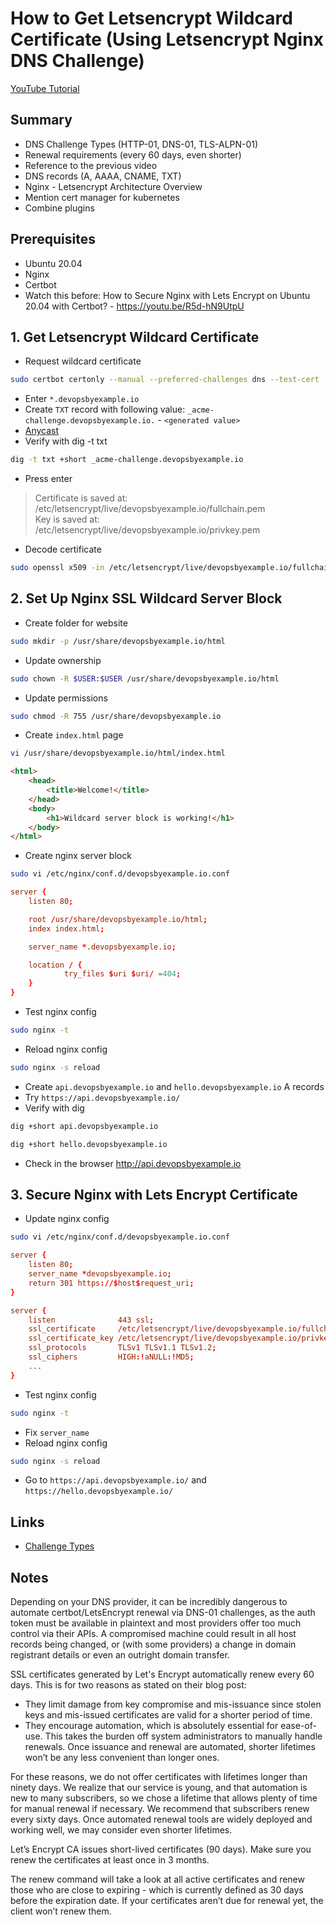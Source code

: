 # How to Get Letsencrypt Wildcard Certificate (Using Letsencrypt Nginx DNS Challenge)

[YouTube Tutorial](https://youtu.be/VJPfdXN-dSc)

## Summary
- DNS Challenge Types (HTTP-01, DNS-01, TLS-ALPN-01)
- Renewal requirements (every 60 days, even shorter)
- Reference to the previous video
- DNS records (A, AAAA, CNAME, TXT)
- Nginx - Letsencrypt Architecture Overview
- Mention cert manager for kubernetes
- Combine plugins

## Prerequisites
- Ubuntu 20.04
- Nginx
- Certbot
- Watch this before: How to Secure Nginx with Lets Encrypt on Ubuntu 20.04 with Certbot? - https://youtu.be/R5d-hN9UtpU

## 1. Get Letsencrypt Wildcard Certificate
- Request wildcard certificate
```bash
sudo certbot certonly --manual --preferred-challenges dns --test-cert
```
- Enter `*.devopsbyexample.io`
- Create `TXT` record with following value: `_acme-challenge.devopsbyexample.io.` - `<generated value>`
- [Anycast](https://en.wikipedia.org/wiki/Anycast)
- Verify with dig -t txt 
```bash
dig -t txt +short _acme-challenge.devopsbyexample.io
```
- Press enter
> Certificate is saved at: /etc/letsencrypt/live/devopsbyexample.io/fullchain.pem  
> Key is saved at:         /etc/letsencrypt/live/devopsbyexample.io/privkey.pem

- Decode certificate
```bash
sudo openssl x509 -in /etc/letsencrypt/live/devopsbyexample.io/fullchain.pem -text -noout
```
## 2. Set Up Nginx SSL Wildcard Server Block
- Create folder for website
```bash
sudo mkdir -p /usr/share/devopsbyexample.io/html
```
- Update ownership
```bash
sudo chown -R $USER:$USER /usr/share/devopsbyexample.io/html
```
- Update permissions
```bash
sudo chmod -R 755 /usr/share/devopsbyexample.io
```
- Create `index.html` page
```bash
vi /usr/share/devopsbyexample.io/html/index.html
```
```html
<html>
    <head>
        <title>Welcome!</title>
    </head>
    <body>
        <h1>Wildcard server block is working!</h1>
    </body>
</html>
```
- Create nginx server block
```bash
sudo vi /etc/nginx/conf.d/devopsbyexample.io.conf
```
```conf
server {
    listen 80;

    root /usr/share/devopsbyexample.io/html;
    index index.html;

    server_name *.devopsbyexample.io;

    location / {
            try_files $uri $uri/ =404;
    }
}
```
- Test nginx config
```bash
sudo nginx -t
```
- Reload nginx config
```bash
sudo nginx -s reload
```
- Create `api.devopsbyexample.io` and `hello.devopsbyexample.io` A records
- Try `https://api.devopsbyexample.io/`
- Verify with dig
```bash
dig +short api.devopsbyexample.io
```
```bash
dig +short hello.devopsbyexample.io
```
- Check in the browser http://api.devopsbyexample.io

## 3. Secure Nginx with Lets Encrypt Certificate
- Update nginx config
```bash
sudo vi /etc/nginx/conf.d/devopsbyexample.io.conf
```
```conf
server {
    listen 80;
    server_name *devopsbyexample.io;
    return 301 https://$host$request_uri;
}

server {
    listen              443 ssl;
    ssl_certificate     /etc/letsencrypt/live/devopsbyexample.io/fullchain.pem;
    ssl_certificate_key /etc/letsencrypt/live/devopsbyexample.io/privkey.pem;
    ssl_protocols       TLSv1 TLSv1.1 TLSv1.2;
    ssl_ciphers         HIGH:!aNULL:!MD5;
    ...
}
```
- Test nginx config
```bash
sudo nginx -t
```
- Fix `server_name`
- Reload nginx config
```bash
sudo nginx -s reload
```
- Go to `https://api.devopsbyexample.io/` and `https://hello.devopsbyexample.io/`

## Links
- [Challenge Types](https://letsencrypt.org/docs/challenge-types/)

## Notes
Depending on your DNS provider, it can be incredibly dangerous to automate certbot/LetsEncrypt renewal via DNS-01 challenges, as the auth token must be available in plaintext and most providers offer too much control via their APIs. A compromised machine could result in all host records being changed, or (with some providers) a change in domain registrant details or even an outright domain transfer.

SSL certificates generated by Let's Encrypt automatically renew every 60 days. This is for two reasons as stated on their blog post:
- They limit damage from key compromise and mis-issuance since stolen keys and mis-issued certificates are valid for a shorter period of time.
- They encourage automation, which is absolutely essential for ease-of-use. This takes the burden off system administrators to manually handle renewals. Once issuance and renewal are automated, shorter lifetimes won’t be any less convenient than longer ones.

For these reasons, we do not offer certificates with lifetimes longer than ninety days. We realize that our service is young, and that automation is new to many subscribers, so we chose a lifetime that allows plenty of time for manual renewal if necessary. We recommend that subscribers renew every sixty days. Once automated renewal tools are widely deployed and working well, we may consider even shorter lifetimes.

Let’s Encrypt CA issues short-lived certificates (90 days). Make sure you renew the certificates at least once in 3 months.

The renew command will take a look at all active certificates and renew those who are close to expiring - which is currently defined as 30 days before the expiration date. If your certificates aren’t due for renewal yet, the client won’t renew them.